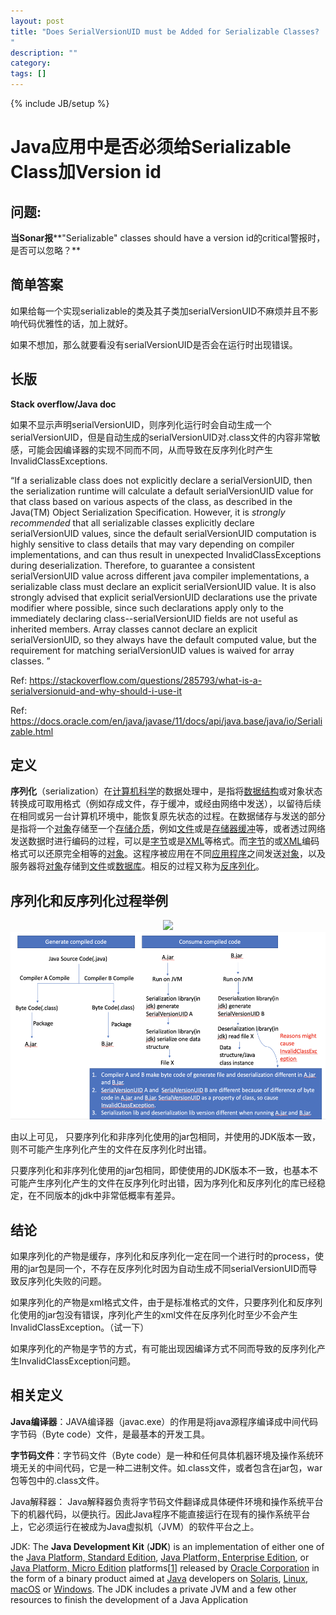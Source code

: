 ```yaml
---
layout: post
title: "Does SerialVersionUID must be Added for Serializable Classes?
"
description: ""
category: 
tags: []
---
```

{% include JB/setup %}
# Java应用中是否必须给Serializable Class加Version id

## 问题:

**当Sonar报****"Serializable" classes should have a version id的critical警报时，是否可以忽略？**

## 简单答案

如果给每一个实现serializable的类及其子类加serialVersionUID不麻烦并且不影响代码优雅性的话，加上就好。

如果不想加，那么就要看没有serialVersionUID是否会在运行时出现错误。

## 长版

**Stack overflow/Java doc**

如果不显示声明serialVersionUID，则序列化运行时会自动生成一个serialVersionUID，但是自动生成的serialVersionUID对.class文件的内容非常敏感，可能会因编译器的实现不同而不同，从而导致在反序列化时产生InvalidClassExceptions.

“If a serializable class does not explicitly declare a serialVersionUID, then the serialization runtime will calculate a default serialVersionUID value for that class based on various aspects of the class, as described in the Java(TM) Object Serialization Specification. However, it is *strongly recommended* that all serializable classes explicitly declare serialVersionUID values, since the default serialVersionUID computation is highly sensitive to class details that may vary depending on compiler implementations, and can thus result in unexpected InvalidClassExceptions during deserialization. Therefore, to guarantee a consistent serialVersionUID value across different java compiler implementations, a serializable class must declare an explicit serialVersionUID value. It is also strongly advised that explicit serialVersionUID declarations use the private modifier where possible, since such declarations apply only to the immediately declaring class--serialVersionUID fields are not useful as inherited members. Array classes cannot declare an explicit serialVersionUID, so they always have the default computed value, but the requirement for matching serialVersionUID values is waived for array classes. ”

Ref: https://stackoverflow.com/questions/285793/what-is-a-serialversionuid-and-why-should-i-use-it

Ref: https://docs.oracle.com/en/java/javase/11/docs/api/java.base/java/io/Serializable.html

## 定义

**序列化**（serialization）在[计算机科学](https://zh.wikipedia.org/wiki/計算機科學)的数据处理中，是指将[数据结构](https://zh.wikipedia.org/wiki/資料結構)或对象状态转换成可取用格式（例如存成文件，存于缓冲，或经由网络中发送），以留待后续在相同或另一台计算机环境中，能恢复原先状态的过程。在数据储存与发送的部分是指将一个[对象](https://zh.wikipedia.org/wiki/对象_(计算机科学))存储至一个[存储介质](https://zh.wikipedia.org/w/index.php?title=儲存媒介&action=edit&redlink=1)，例如[文件](https://zh.wikipedia.org/wiki/檔案)或是[存储器缓冲](https://zh.wikipedia.org/w/index.php?title=記憶體緩衝&action=edit&redlink=1)等，或者透过网络发送数据时进行编码的过程，可以是[字节](https://zh.wikipedia.org/wiki/字节)或是[XML](https://zh.wikipedia.org/wiki/XML)等格式。而[字节](https://zh.wikipedia.org/wiki/字节)的或[XML](https://zh.wikipedia.org/wiki/XML)编码格式可以还原完全相等的[对象](https://zh.wikipedia.org/wiki/对象_(计算机科学))。这程序被应用在不同[应用程序](https://zh.wikipedia.org/wiki/應用程式)之间发送[对象](https://zh.wikipedia.org/wiki/对象_(计算机科学))，以及服务器将[对象](https://zh.wikipedia.org/wiki/对象_(计算机科学))存储到[文件](https://zh.wikipedia.org/wiki/檔案)或[数据库](https://zh.wikipedia.org/wiki/資料庫)。相反的过程又称为[反序列化](https://zh.wikipedia.org/w/index.php?title=反序列化&action=edit&redlink=1)。

## 序列化和反序列化过程举例

<div style="text-align:center"><img src ="/assets/images/same-compiler-create-jar.png.png" style="height:300px;" /></div>
<div style="text-align:center"><img src ="/assets/images/different-compiler-create-jars.png" style="height:300px;" /></div>

由以上可见，
只要序列化和非序列化使用的jar包相同，并使用的JDK版本一致，则不可能产生序列化产生的文件在反序列化时出错。

只要序列化和非序列化使用的jar包相同，即使使用的JDK版本不一致，也基本不可能产生序列化产生的文件在反序列化时出错，因为序列化和反序列化的库已经稳定，在不同版本的jdk中非常低概率有差异。

## 结论

如果序列化的产物是缓存，序列化和反序列化一定在同一个进行时的process，使用的jar包是同一个，不存在反序列化时因为自动生成不同serialVersionUID而导致反序列化失败的问题。

如果序列化的产物是xml格式文件，由于是标准格式的文件，只要序列化和反序列化使用的jar包没有错误，序列化产生的xml文件在反序列化时至少不会产生InvalidClassException。（试一下）

如果序列化的产物是字节的方式，有可能出现因编译方式不同而导致的反序列化产生InvalidClassException问题。

## 相关定义

**Java编译器**：JAVA编译器（javac.exe）的作用是将java源程序编译成中间代码字节码（Byte code）文件，是最基本的开发工具。

**字节码文件**：字节码文件（Byte code）是一种和任何具体机器环境及操作系统环境无关的中间代码，它是一种二进制文件。如.class文件，或者包含在jar包，war包等包中的.class文件。

Java解释器： Java解释器负责将字节码文件翻译成具体硬件环境和操作系统平台下的机器代码，以便执行。因此Java程序不能直接运行在现有的操作系统平台上，它必须运行在被成为Java虚拟机（JVM）的软件平台之上。

JDK: The **Java Development Kit** (**JDK**) is an implementation of either one of the [Java Platform, Standard Edition](https://en.wikipedia.org/wiki/Java_Platform,_Standard_Edition), [Java Platform, Enterprise Edition](https://en.wikipedia.org/wiki/Java_Platform,_Enterprise_Edition), or [Java Platform, Micro Edition](https://en.wikipedia.org/wiki/Java_Platform,_Micro_Edition) platforms[[1\]](https://en.wikipedia.org/wiki/Java_Development_Kit#cite_note-1) released by [Oracle Corporation](https://en.wikipedia.org/wiki/Oracle_Corporation) in the form of a binary product aimed at [Java](https://en.wikipedia.org/wiki/Java_(programming_language)) developers on [Solaris](https://en.wikipedia.org/wiki/Solaris_(operating_system)), [Linux](https://en.wikipedia.org/wiki/Linux), [macOS](https://en.wikipedia.org/wiki/MacOS) or [Windows](https://en.wikipedia.org/wiki/Windows). The JDK includes a private JVM and a few other resources to finish the development of a Java Application
